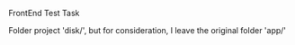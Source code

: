 FrontEnd Test Task

Folder project 'disk/', 
but for consideration, I leave the original folder 'app/'